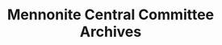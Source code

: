 ---
layout: repo
title: "Mennonite Central Committee Archives"
id: 13427
permalink: repos/13427/
---